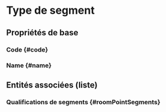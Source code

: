 # Type de segment
<!--- THIS FILE IS GENERATED PLEASE DO NOT EDIT IT DIRECTLY --->



## Propriétés de base

### Code {#code}
        

### Name {#name}
        




## Entités associées (liste)

### Qualifications de segments {#roomPointSegments}
        




